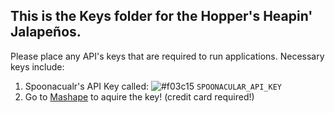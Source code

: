 ## This is the Keys folder for the Hopper's Heapin' Jalapeños.

Please place any API's keys that are required to run applications.  Necessary keys include:
1. Spoonacualr's API Key called: ![#f03c15](https://placehold.it/15/f03c15/000000?text=+) `SPOONACULAR_API_KEY`
  1. Go to [Mashape](https://market.mashape.com/spoonacular/) to aquire the key! (credit card required!)
